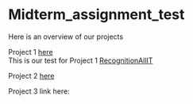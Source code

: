 # Midterm_assignment_test

Here is an overview of our projects

Project 1 [here](https://github.com/KongBoje/Midterm_assignment_test/tree/master/Project%201)<br />
This is our test for Project 1 [RecognitionAllIT](https://github.com/KongBoje/Midterm_assignment_test/blob/master/Project%201/src/test/java/net/sf/javaanpr/test/RecognitionAllIt.java)

Project 2 [here](https://github.com/KongBoje/Midterm_assignment_test/tree/master/Project%202/src)

Project 3 link here:
